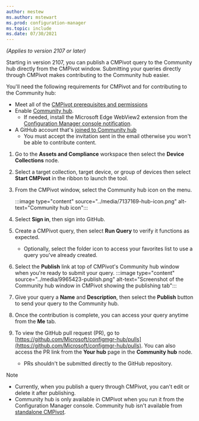 ```yaml
---
author: mestew
ms.author: mstewart
ms.prod: configuration-manager
ms.topic: include
ms.date: 07/30/2021
---
```

<!--This file is shared by the CMPivot overview article, cmpivot.md, and the Contribute to Community hub, community-hub-contribute.md, article for 9965423. H2s for this are in the articles themselves to help note where the content sits-->

*(Applies to version 2107 or later)*

Starting in version 2107, you can publish a CMPivot query to the Community hub directly from the CMPivot window. Submitting your queries directly through CMPivot makes contributing to the Community hub easier.

You'll need the following requirements for CMPivot and for contributing to the Community hub:

- Meet all of the [CMPivot prerequisites and permissions](../cmpivot.md#prerequisites)
- Enable [Community hub](../community-hub.md).
   - If needed, install the Microsoft Edge WebView2 extension from the [Configuration Manager console notification](../community-hub.md#bkmk_webview2).
- A GitHub account that's [joined to Community hub](../community-hub-contribute.md#join-the-community-hub-to-contribute-content)
   - You must accept the invitation sent in the email otherwise you won't be able to contribute content.

1. Go to the **Assets and Compliance** workspace then select the **Device Collections** node.
1. Select a target collection, target device, or group of devices then select **Start CMPivot** in the ribbon to launch the tool.
1. From the CMPivot window, select the Community hub icon on the menu.

    :::image type="content" source="../media/7137169-hub-icon.png" alt-text="Community hub icon":::
1. Select **Sign in**, then sign into GitHub.
1. Create a CMPivot query, then select **Run Query** to verify it functions as expected.
   - Optionally, select the folder icon to access your favorites list to use a query you've already created.
1. Select the **Publish** link at top of CMPivot's Community hub window when you're ready to submit your query.
   :::image type="content" source="../media/9965423-publish.png" alt-text="Screenshot of the Community hub window in CMPivot showing the publishing tab":::
1. Give your query a **Name** and **Description**, then select the **Publish** button to send your query to the Community hub.
1. Once the contribution is complete, you can access your query anytime from the **Me** tab.
1. To view the GitHub pull request (PR), go to [https://github.com/Microsoft/configmgr-hub/pulls](https://github.com/Microsoft/configmgr-hub/pulls). You can also access the PR link from the **Your hub** page in the **Community hub** node.
   - PRs shouldn't be submitted directly to the GitHub repository.

> [!NOTE]
> - Currently, when you publish a query through CMPivot, you can't edit or delete it after publishing.
> - Community hub is only available in CMPivot when you run it from the Configuration Manager console. Community hub isn't available from [standalone CMPivot](../cmpivot.md#install-cmpivot-standalone). <!--9442715, 9310040, 9391017-->
